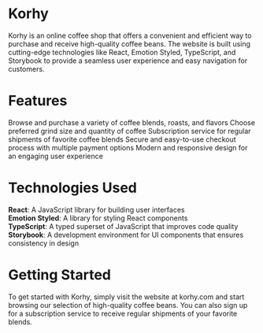 # Korhy
Korhy is an online coffee shop that offers a convenient and efficient way to purchase and receive high-quality coffee beans. The website is built using cutting-edge technologies like React, Emotion Styled, TypeScript, and Storybook to provide a seamless user experience and easy navigation for customers.

# Features
Browse and purchase a variety of coffee blends, roasts, and flavors
Choose preferred grind size and quantity of coffee
Subscription service for regular shipments of favorite coffee blends
Secure and easy-to-use checkout process with multiple payment options
Modern and responsive design for an engaging user experience

# Technologies Used
**React**: A JavaScript library for building user interfaces<br />
**Emotion Styled**: A library for styling React components<br />
**TypeScript**: A typed superset of JavaScript that improves code quality<br />
**Storybook**: A development environment for UI components that ensures consistency in design<br />

# Getting Started
To get started with Korhy, simply visit the website at korhy.com and start browsing our selection of high-quality coffee beans. You can also sign up for a subscription service to receive regular shipments of your favorite blends.
